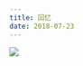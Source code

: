 ```yaml
---
title: 回忆
date: 2018-07-23
---
```


<img src="http://p923bw9fi.bkt.clouddn.com/%E9%9D%9E%E6%B4%B2%E9%9B%8F%E8%8F%8A%E8%8A%B15K%E5%9B%BE%E7%89%87_%E5%BD%BC%E5%B2%B8%E5%9B%BE%E7%BD%91.jpg">